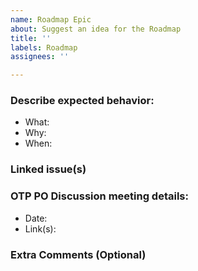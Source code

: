 ```yaml
---
name: Roadmap Epic
about: Suggest an idea for the Roadmap
title: ''
labels: Roadmap
assignees: ''

---
```


### Describe expected behavior:
- What: <!-- Clearly state what the desired changes or new features could look like. -->
- Why: <!-- Clearly state the effect/outcome of this change. -->
- When: <!-- Provide a timeline or timeframe for when these changes should be implemented, preferably on a quarterly basis (e.g., Y24 Q3). -->

### Linked issue(s)
<!-- Add a checkbox by typing “- [] ”. Then, link to an issue by typing “#” and searching for the issue by text or issue number, or create a new issue.  -->

### OTP PO Discussion meeting details:
- Date: <!-- Specify the date when the discussion meeting took place. -->
- Link(s): <!-- Provide a link or location where the discussion notes or details can be found. This could be a meeting link or another document. -->

### Extra Comments (Optional)
